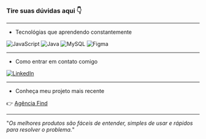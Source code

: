 ### Tire suas dúvidas aqui 👇

--------------------

- Tecnológias que aprendendo constantemente

![JavaScript](https://img.shields.io/badge/javascript-%23323330.svg?style=for-the-badge&logo=javascript&logoColor=%23F7DF1E)
![Java](https://img.shields.io/badge/java-%23ED8B00.svg?style=for-the-badge&logo=openjdk&logoColor=white)
![MySQL](https://img.shields.io/badge/mysql-%2300f.svg?style=for-the-badge&logo=mysql&logoColor=white)
![Figma](https://img.shields.io/badge/figma-%23F24E1E.svg?style=for-the-badge&logo=figma&logoColor=white)

---------------

- Como entrar em contato comigo

[![LinkedIn](https://img.shields.io/badge/linkedin-%230077B5.svg?style=for-the-badge&logo=linkedin&logoColor=white)](https://www.linkedin.com/in/rafael-nascimento61/)

---------------

- Conheça meu projeto mais recente

👉 [Agência Find](https://github.com/RafaelNasA/Projeto-Agencia)

-------------
"_Os melhores produtos são fáceis de entender, simples de usar e rápidos para resolver o problema._"

